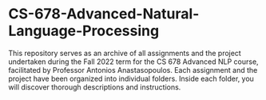 # CS-678-Advanced-Natural-Language-Processing
This repository serves as an archive of all assignments and the project undertaken during the Fall 2022 term for the CS 678 Advanced NLP course, facilitated by Professor Antonios Anastasopoulos. Each assignment and the project have been organized into individual folders. Inside each folder, you will discover thorough descriptions and instructions.
